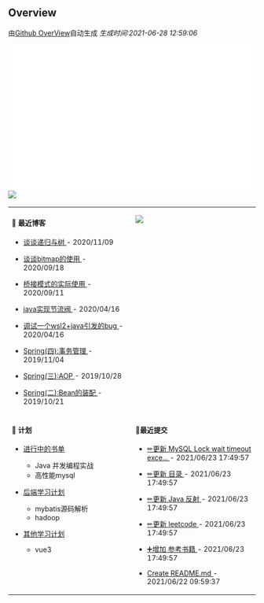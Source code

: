 
## Overview

由[Github OverView](https://github.com/0xcaffebabe/0xcaffebabe)自动生成 _生成时间:2021-06-28 12:59:06_

![](https://raw.githubusercontent.com/0xcaffebabe/github-stats/master/generated/overview.svg)![](https://github-readme-stats.vercel.app/api/top-langs/?username=0xcaffebabe&layout=compact&langs_count=8)

<table>

<tr>
<td valign="top" width="50%">

#### 📖 最近博客


* <a href="https://0xcaffebabe.github.io/%E7%AE%97%E6%B3%95/2020/11/09/%E8%B0%88%E8%B0%88%E9%80%92%E5%BD%92%E4%B8%8E%E6%A0%91.html" target="_blank"> 谈谈递归与树 </a> - 2020/11/09 

    
* <a href="https://0xcaffebabe.github.io/%E7%AE%97%E6%B3%95/2020/09/18/%E8%B0%88%E8%B0%88bitmap%E7%9A%84%E4%BD%BF%E7%94%A8.html" target="_blank"> 谈谈bitmap的使用 </a> - 2020/09/18 

    
* <a href="https://0xcaffebabe.github.io/%E8%AE%BE%E8%AE%A1%E6%A8%A1%E5%BC%8F/2020/09/11/%E6%A1%A5%E6%8E%A5%E6%A8%A1%E5%BC%8F%E7%9A%84%E5%AE%9E%E9%99%85%E4%BD%BF%E7%94%A8.html" target="_blank"> 桥接模式的实际使用 </a> - 2020/09/11 

    
* <a href="https://0xcaffebabe.github.io/java/2020/04/16/JAVA%E5%AE%9E%E7%8E%B0%E8%8A%82%E6%B5%81%E9%98%80.html" target="_blank"> java实现节流阀 </a> - 2020/04/16 

    
* <a href="https://0xcaffebabe.github.io/%E6%97%A5%E5%B8%B8/2020/04/16/%E8%B0%83%E8%AF%95%E4%B8%80%E4%B8%AAwsl2+java%E5%BC%95%E5%8F%91%E7%9A%84bug.html" target="_blank"> 调试一个wsl2+java引发的bug </a> - 2020/04/16 

    
* <a href="https://0xcaffebabe.github.io/spring/2019/11/04/Spring-%E5%9B%9B-%E4%BA%8B%E5%8A%A1%E7%AE%A1%E7%90%86.html" target="_blank"> Spring(四):事务管理 </a> - 2019/11/04 

    
* <a href="https://0xcaffebabe.github.io/spring/2019/10/28/Spring(%E4%B8%89)-AOP.html" target="_blank"> Spring(三):AOP </a> - 2019/10/28 

    
* <a href="https://0xcaffebabe.github.io/spring/2019/10/21/Spring(%E4%BA%8C)-Bean%E7%9A%84%E8%A3%85%E9%85%8D.html" target="_blank"> Spring(二):Bean的装配 </a> - 2019/10/21 

        

</td>

<td valign="top" width="50%">

![](https://github-readme-stats.vercel.app/api/wakatime?username=0xcaffebabe)

</td>

</tr>

<tr>

<td valign="top" width="50%">

#### 📝 计划

- [进行中的书单](https://github.com/users/0xcaffebabe/projects/4)
  - Java 并发编程实战
  - 高性能mysql


- [后端学习计划](https://github.com/users/0xcaffebabe/projects/1)
  - mybatis源码解析
  - hadoop


- [其他学习计划](https://github.com/users/0xcaffebabe/projects/3)
  - vue3


<td>

#### 🌴最近提交


  * <a href="https://github.com/0xcaffebabe/note/commit/e600ebf18347f4646ceefb8b8e4829c828fbbd68" target="_blank"> ✏更新 MySQL Lock wait timeout exce... </a> - 2021/06/23 17:49:57 

    
  * <a href="https://github.com/0xcaffebabe/note/commit/57b18e63e9fc0d8352625143b8d3e552eb324eae" target="_blank"> ✏更新 目录 </a> - 2021/06/23 17:49:57 

    
  * <a href="https://github.com/0xcaffebabe/note/commit/5a4b6e910ab29945fcf25a762737da06f967bec2" target="_blank"> ✏更新 Java 反射 </a> - 2021/06/23 17:49:57 

    
  * <a href="https://github.com/0xcaffebabe/note/commit/85e1c422d3f3b42dc694c25383bab9d7a1e73983" target="_blank"> ✏更新 leetcode </a> - 2021/06/23 17:49:57 

    
  * <a href="https://github.com/0xcaffebabe/note/commit/8028aee91d8ba4d61d0849d87991118b370f63e6" target="_blank"> ➕增加 参考书籍 </a> - 2021/06/23 17:49:57 

    
  * <a href="https://github.com/0xcaffebabe/graduate-design/commit/c8a9ecfc89eca4bf19b3b0d22d525aa54c121734" target="_blank"> Create README.md </a> - 2021/06/22 09:59:37 

    

</td>

</tr>

</table>
